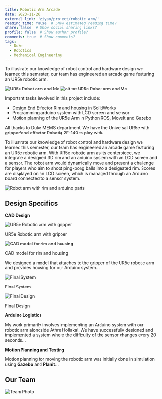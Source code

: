 ```yaml
---
title: Robotic Arm Arcade
date: 2023-11-26
external_link: 'ziyao/project/robotic_arm/'
reading_time: false  # Show estimated reading time?
share: false  # Show social sharing links?
profile: false  # Show author profile?
comments: true  # Show comments?
tags:
  - Duke
  - Robotics
  - Mechanical Engineering
---
```



To illustrate our knowledge of robot control and hardware design we learned this semester, our team has  engineered an  arcade game featuring an UR5e robotic arm.

![UR5e Robot arm and Me](//assets/media/icon.png "some img")
![alt txt](//assets/media/icon.png "some img")
UR5e Robot arm and Me

Important tasks involved in this project include:

- Design End Effector Rim and housing in SolidWorks
- Programming arduino system with LCD screen and sensor
- Motion planning of the UR5e Arm in Python ROS, MoveIt and Gazebo

All thanks to Duke MEMS department, We have the Universal UR5e with gripper/end effector Robotiq 2F-140 to play with.

To illustrate our knowledge of robot control and hardware design we learned this semester, our team has engineered an arcade game featuring an UR5e robotic arm. With UR5e robotic arm as its centerpiece, we integrate a designed 3D rim and an arduino system with an LCD screen and a sensor. The robot arm would dynamically move and present a challenge for players who aim to shoot ping-pong balls into a designated rim. Scores are displayed on an LCD screen, which is managed through an Arduino board connected to a sensor system.

![Robot arm with rim and arduino parts](https://prod-files-secure.s3.us-west-2.amazonaws.com/f182da4c-40b7-4bec-a266-0eff4ff79e72/a9e5f86b-02df-4718-83e1-37a0b1923b60/WhatsApp_Image_2023-11-20_at_11.10.02.jpeg)

## Design Specifics

**CAD Design**

![UR5e Robotic arm with gripper](https://prod-files-secure.s3.us-west-2.amazonaws.com/f182da4c-40b7-4bec-a266-0eff4ff79e72/86cd38db-8233-4341-b42b-50e70b90a0f9/IMG_4376_2.heic)

UR5e Robotic arm with gripper

![CAD model for rim and housing](https://prod-files-secure.s3.us-west-2.amazonaws.com/f182da4c-40b7-4bec-a266-0eff4ff79e72/0860bf4d-f893-4b73-8bac-e9e5d80eed6d/Screenshot_2023-12-05_at_14.05.44.png)

CAD model for rim and housing

We designed a model that attaches to the gripper of the UR5e robotic arm and provides housing for our Arduino system...

![Final System](https://prod-files-secure.s3.us-west-2.amazonaws.com/f182da4c-40b7-4bec-a266-0eff4ff79e72/9f8622f7-c496-4cfd-924e-bc49b02f2f14/IMG_4413.heic)

Final System

![Final Design](https://prod-files-secure.s3.us-west-2.amazonaws.com/f182da4c-40b7-4bec-a266-0eff4ff79e72/02ef53dc-1e5c-4bf5-b837-2453845f2dcb/IMG_4384.heic)

Final Design

**Arduino Logistics**

My work primarily involves implementing an Arduino system with our robotic arm alongside [Athre Hollakal](https://sites.google.com/view/athre-hollakal/about-me). We have successfully designed and implemented a system where the difficulty of the sensor changes every 20 seconds...

**Motion Planning and Testing**

Motion planning for moving the robotic arm was initially done in simulation using **Gazebo** and **Planit**...

## Our Team

![Team Photo](https://prod-files-secure.s3.us-west-2.amazonaws.com/f182da4c-40b7-4bec-a266-0eff4ff79e72/55d0465d-1500-4706-96c2-90f18f790bd5/1A9DB565-1B8E-4A39-96AB-C594A541E745_1_201_a.jpeg)
